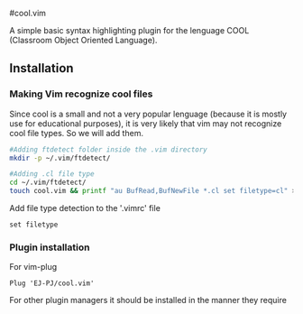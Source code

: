 #cool.vim

A simple basic syntax highlighting plugin for the lenguage COOL (Classroom Object Oriented Language).

## Installation

### Making Vim recognize cool files
Since cool is a small and not a very popular lenguage (because it is mostly use for educational purposes), it is very likely that vim may not recognize cool file types. So we will add them.

```bash
#Adding ftdetect folder inside the .vim directory
mkdir -p ~/.vim/ftdetect/ 

#Adding .cl file type
cd ~/.vim/ftdetect/
touch cool.vim && printf "au BufRead,BufNewFile *.cl set filetype=cl" >> cool.vim
```

Add file type detection to the '.vimrc' file
```vim
set filetype
```

### Plugin installation

For vim-plug

```vim
Plug 'EJ-PJ/cool.vim'
```

For other plugin managers it should be installed in the manner they require







